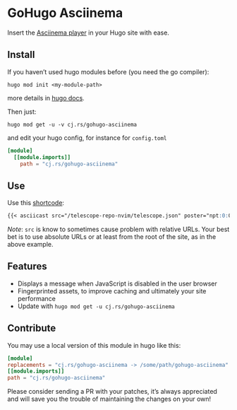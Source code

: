 <!-- insert
---
title: GoHugo Asciinema
date: 2021-08-21T16:25:33
gometa: "cj.rs/gohugo-asciinema git https://github.com/cljoly/gohugo-asciinema"
---
end_insert -->
<!-- remove -->
# GoHugo Asciinema
<!-- end_remove -->

Insert the [Asciinema player](https://github.com/asciinema/asciinema-player) in your Hugo site with ease.

## Install

If you haven’t used hugo modules before (you need the go compiler):
```
hugo mod init <my-module-path>
```
more details in [hugo docs](https://gohugo.io/hugo-modules/use-modules/).

Then just:
```
hugo mod get -u -v cj.rs/gohugo-asciinema
```
and edit your hugo config, for instance for `config.toml`

``` toml
[module]
  [[module.imports]]
    path = "cj.rs/gohugo-asciinema"
```

## Use

Use this [shortcode](https://gohugo.io/content-management/shortcodes/):
```md
{{< asciicast src="/telescope-repo-nvim/telescope.json" poster="npt:0:04" autoplay="true" loop="true" >}}
```

*Note*: `src` is know to sometimes cause problem with relative URLs. Your best bet is to use absolute URLs or at least from the root of the site, as in the above example.

## Features

* Displays a message when JavaScript is disabled in the user browser
* Fingerprinted assets, to improve caching and ultimately your site performance
* Update with `hugo mod get -u cj.rs/gohugo-asciinema`

## Contribute

You may use a local version of this module in hugo like this:

```toml
[module]
replacements = "cj.rs/gohugo-asciinema -> /some/path/gohugo-asciinema"
[[module.imports]]
path = "cj.rs/gohugo-asciinema"
```

Please consider sending a PR with your patches, it’s always appreciated and will save you the trouble of maintaining the changes on your own!
